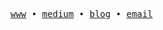 <samp>
  
<a href="https://muhalvin.my.id" target="_blank">www</a>  •  <a href="https://muhalvin.medium.com" target="_blank">medium</a>  •  <a href="https://blog.muhalvin.my.id" target="_blank">blog</a>  • <a href="mailto:work.muhalvin@gmail.com" target="_blank">email</a>

</samp>
